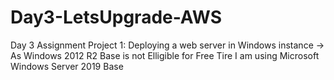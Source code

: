 # Day3-LetsUpgrade-AWS
Day 3 Assignment
Project 1: Deploying a web server in Windows instance
->  As Windows 2012 R2 Base is not Elligible for Free Tire I am using Microsoft Windows Server 2019 Base
